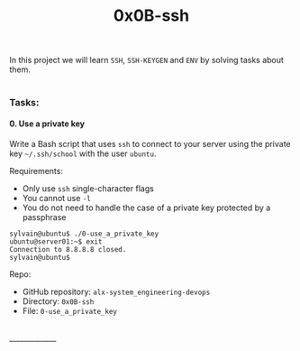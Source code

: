 <h1 align="center"> 0x0B-ssh </h1>

<br><br>
In this project we will learn `SSH`, `SSH-KEYGEN` and `ENV` by solving tasks about them.
<br><br>

### Tasks:



#### 0. Use a private key

Write a Bash script that uses `ssh` to connect to your server using the private key `~/.ssh/school` with the user `ubuntu`.

Requirements:

* Only use `ssh` single-character flags
* You cannot use `-l`
* You do not need to handle the case of a private key protected by a passphrase

```
sylvain@ubuntu$ ./0-use_a_private_key
ubuntu@server01:~$ exit
Connection to 8.8.8.8 closed.
sylvain@ubuntu$ 
```



Repo:

* GitHub repository: `alx-system_engineering-devops`
* Directory: `0x0B-ssh`
* File: `0-use_a_private_key`

<br>_____________<br>